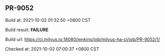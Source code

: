 <h2><a name="pr-9052" class="anchor" href="#pr-9052" rel="nofollow" aria-hidden="true"><span class="octicon octicon-link"></span></a>PR-9052</h2>

<p>Build at: 2021-10-02 01:32:50 +0800 CST</p>

<p>Build result: <strong>FAILURE</strong></p>

<p>Build url: <a href="https://ci.milvus.io:18080/jenkins/job/milvus-ha-ci/job/PR-9052/1/" rel="nofollow">https://ci.milvus.io:18080/jenkins/job/milvus-ha-ci/job/PR-9052/1/</a></p>

<p>Checked at: 2021-10-02 07:00:37 +0800 CST</p>
